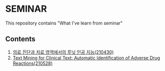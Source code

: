 # SEMINAR
This repository contains "What I've learn from seminar"

## Contents
1. [의료 진단과 치료 영역에서의 루닛 인공 지능(210430)](/2021/210430.md)
2. [Text Mining for Clinical Text: Automatic Identification of Adverse Drug Reactions(210528)](/2021/210528.md)
